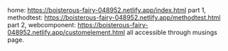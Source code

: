 home: https://boisterous-fairy-048952.netlify.app/index.html
part 1, methodtest: https://boisterous-fairy-048952.netlify.app/methodtest.html
part 2, webcomponent: https://boisterous-fairy-048952.netlify.app/customelement.html
all accessible through musings page.